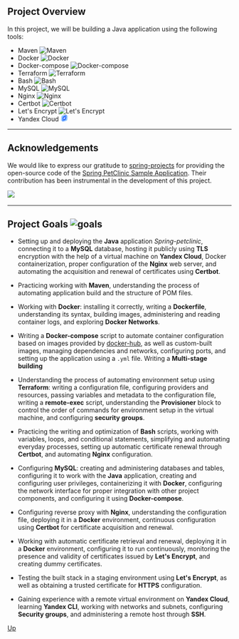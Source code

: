 

## Project Overview
In this project, we will be building a Java application using the following tools:

- Maven <img src="https://i0.wp.com/www.vexevsolutions.com/wp-content/uploads/2018/10/maven-logo-black-on-white.png?ssl=1" alt="Maven" width="auto" height="20">
- Docker <img src="http://logos-download.com/wp-content/uploads/2016/09/Docker_logo.png" alt="Docker" width="auto" height="20">
- Docker-compose <img src="http://gw.tnode.com/docker/img/docker-compose-1x-logo.png" alt="Docker-compose" width="auto" height="20">
- Terraform <img src="https://neodoo.es/wp-content/uploads/2020/09/logo_terraform_2-480x480.png" alt="Terraform" width="auto" height="20">
- Bash <img src="https://download.logo.wine/logo/Bash_(Unix_shell)/Bash_(Unix_shell)-Logo.wine.png" alt="Bash" width="auto" height="20">
- MySQL <img src="https://sqlbackupandftp.com/blog/wp-content/uploads/2015/01/mysql-logo_2800x2800_pixels1.png" alt="MySQL" width="auto" height="20">
- Nginx <img src="https://logodownload.org/wp-content/uploads/2018/03/nginx-logo-1.png" alt="Nginx" width="auto" height="15">
- Certbot <img src="https://4.bp.blogspot.com/-LWgLSaYn24g/WSv0NWjmQ9I/AAAAAAAAGF4/SSCIQPjN8hIjbz6zgxhkPcGjPHMduCKqACLcB/s1600/certbot-logo.png" alt="Certbot" width="auto" height="15">
- Let's Encrypt <img src="https://readyspace.com.hk/wp-content/uploads/2016/10/lets-encrypt-webpage-W750xH855.png" alt="Let's Encrypt" width="auto" height="20">
- Yandex Cloud <img src="https://raw.githubusercontent.com/tamarinvs19/tamarinvs19/master/imgs/yandex_cloud.png" alt="YC" width="auto" height="15">

---

## Acknowledgements
We would like to express our gratitude to [spring-projects](https://github.com/spring-projects) for providing the open-source code of the [Spring PetClinic Sample Application](https://github.com/spring-projects/spring-petclinic). Their contribution has been instrumental in the development of this project.

![](https://springframework.guru/wp-content/uploads/2015/02/spring-framework-project-logo.png)

---

## Project Goals <img src="http://getdrawings.com/free-icon-bw/objective-icon-png-12.png" alt="goals" width="auto" height="70">

- Setting up and deploying the **Java** application *Spring-petclinic*, connecting it to a **MySQL** database, hosting it publicly using **TLS** encryption with the help of a virtual machine on **Yandex Cloud**, Docker containerization, proper configuration of the **Nginx** web server, and automating the acquisition and renewal of certificates using **Certbot**.

- Practicing working with **Maven**, understanding the process of automating application build and the structure of POM files.

- Working with **Docker**: installing it correctly, writing a **Dockerfile**, understanding its syntax, building images, administering and reading container logs, and exploring **Docker Networks**.

- Writing a **Docker-compose** script to automate container configuration based on images provided by [docker-hub](https://hub.docker.com), as well as custom-built images, managing dependencies and networks, configuring ports, and setting up the application using a `.yml` file. Writing a **Multi-stage building**

- Understanding the process of automating environment setup using **Terraform**: writing a configuration file, configuring providers and resources, passing variables and metadata to the configuration file, writing a **remote-exec** script, understanding the **Provisioner** block to control the order of commands for environment setup in the virtual machine, and configuring **security groups**.

- Practicing the writing and optimization of **Bash** scripts, working with variables, loops, and conditional statements, simplifying and automating everyday processes, setting up automatic certificate renewal through **Certbot**, and automating **Nginx** configuration.

- Configuring **MySQL**: creating and administering databases and tables, configuring it to work with the **Java** application, creating and configuring user privileges, containerizing it with **Docker**, configuring the network interface for proper integration with other project components, and configuring it using **Docker-compose**.

- Configuring reverse proxy with **Nginx**, understanding the configuration file, deploying it in a **Docker** environment, continuous configuration using **Certbot** for certificate acquisition and renewal.

- Working with automatic certificate retrieval and renewal, deploying it in a **Docker** environment, configuring it to run continuously, monitoring the presence and validity of certificates issued by **Let's Encrypt**, and creating dummy certificates.

- Testing the built stack in a staging environment using **Let's Encrypt**, as well as obtaining a trusted certificate for **HTTPS** configuration.

- Gaining experience with a remote virtual environment on **Yandex Cloud**, learning **Yandex CLI**, working with networks and subnets, configuring **Security groups**, and administering a remote host through **SSH**.

[Up](#anchor)
